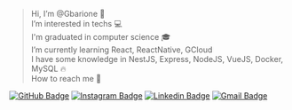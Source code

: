 > Hi, I’m @Gbarione 👋 </br>
> I’m interested in techs	💻 </br>
> I'm graduated in computer science 🎓 </br>
> I’m currently learning React, ReactNative, GCloud </br>
> I have some knowledge in NestJS, Express, NodeJS, VueJS, Docker, MySQL	🔥 </br>
> How to reach me	🔎 </br>


[![GitHub Badge](https://img.shields.io/badge/-Gbarione-000000?style=flat-square&logo=github&logoColor=white&link=https://github.com/Gbarione)](https://github.com/Gbarione)
[![Instagram Badge](https://img.shields.io/badge/-@g.barione-e4405f?style=flat-square&logo=instagram&logoColor=white&link=https://www.instagram.com/g.barione/?hl=pt)](https://www.instagram.com/g.barione/?hl=pt)
[![Linkedin Badge](https://img.shields.io/badge/-Gustavo-1ca0f1?style=flat-square&logo=Linkedin&logoColor=white&link=https://www.linkedin.com/in/gustavo-barione-4964427b/)](https://www.linkedin.com/in/gustavo-barione-4964427b/)
[![Gmail Badge](https://img.shields.io/badge/-contato@gustavobarione.com.br-c14438?style=flat-square&logo=Gmail&logoColor=white&link=mailto:contato@gustavobarione.com.br)](mailto:contato@gustavobarione.com.br)
<br />
